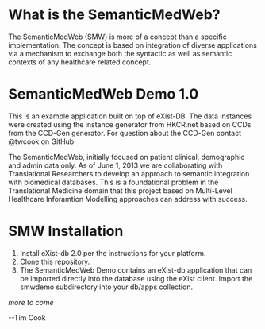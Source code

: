 What is the SemanticMedWeb?
===========================
The SemanticMedWeb (SMW) is more of a concept than a specific implementation. 
The concept is based on integration of diverse applications via a mechanism to exchange both the syntactic as well as semantic contexts of any healthcare related concept. 


SemanticMedWeb Demo 1.0
=======================

This is an example application built on top of eXist-DB. 
The data instances were created using the instance generator from HKCR.net
based on CCDs from the CCD-Gen generator. For question about the CCD-Gen contact @twcook on GitHub

The SemanticMedWeb, initially focused on patient clinical, demographic and admin data only.
As of June 1, 2013 we are collaborating with Translational Researchers to develop an approach to semantic integration with biomedical databases. This is a foundational problem in the Translational Medicine domain that this project based on Multi-Level Healthcare Inforamtion Modelling approaches can address with success.

SMW Installation
================
1.  Install eXist-db 2.0 per the instructions for your platform.
2.  Clone this repository.
3.  The SemanticMedWeb Demo contains an eXist-db application that can be imported directly into the database using the eXist client.
    Import the smwdemo subdirectory into your db/apps collection.

_more to come_
 
--Tim Cook
